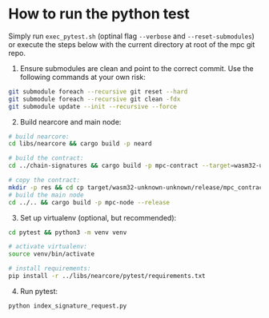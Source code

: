 # How to run the python test

Simply run `exec_pytest.sh` (optinal flag `--verbose` and `--reset-submodules`) or execute the steps below with the current directory at root of the mpc git repo.

1. Ensure submodules are clean and point to the correct commit. Use the following commands at your own risk:
```bash
git submodule foreach --recursive git reset --hard
git submodule foreach --recursive git clean -fdx
git submodule update --init --recursive --force
```

2. Build nearcore and main node:
```bash
# build nearcore:
cd libs/nearcore && cargo build -p neard

# build the contract:
cd ../chain-signatures && cargo build -p mpc-contract --target=wasm32-unknown-unknown --release

# copy the contract:
mkdir -p res && cd cp target/wasm32-unknown-unknown/release/mpc_contract.wasm chain-signatures/res/mpc_contract.wasm
# build the main node
cd ../.. && cargo build -p mpc-node --release
```

3. Set up virtualenv (optional, but recommended):
```bash
cd pytest && python3 -m venv venv

# activate virtualenv:
source venv/bin/activate

# install requirements:
pip install -r ../libs/nearcore/pytest/requirements.txt
```

4. Run pytest:
```bash
python index_signature_request.py 
```


